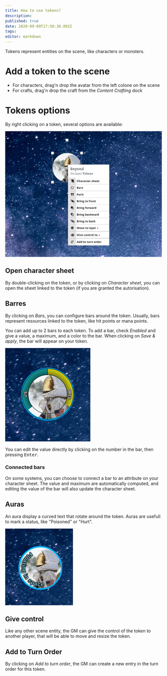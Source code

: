 ```yaml
---
title: How to use tokens?
description: 
published: true
date: 2020-09-09T17:58:30.892Z
tags: 
editor: markdown
---
```


Tokens represent entities on the scene, like characters or monsters.

# Add a token to the scene
- For characters, drag'n drop the avatar from the left colone on the scene
- For crafts, drag'n drop the craft from the *Content Crafting* dock

# Tokens options
By right clicking on a token, several options are available:

![token.png](/medias/token.png)

## Open character sheet
By double-clicking on the token, or by clicking on *Character sheet*, you can open the sheet linked to the token (if you are granted the autorisation).

## Barres
By clicking on *Bars*, you can configure bars around the token. Usually, bars represent resources linked to the token, like hit points or mana points.

You can add up to 2 bars to each token. To add a bar, check *Enabled* and give a value, a maximum, and a color to the bar. When clicking on *Save & apply*, the bar will appear on your token.

![token-bars.png](/medias/token-bars.png)

You can edit the value directly by clicking on the number in the bar, then pressing <kbd>Enter</kbd>.

### Connected bars
On some systems, you can choose to connect a bar to an attribute on your character sheet. The value and maximum are automatically computed, and editing the value of the bar will also update the character sheet.

## Auras
An aura display a curved text that rotate around the token. Auras are usefull to mark a status, like "Poisoned" or "Hurt".

![token-aura.png](/medias/token-aura.png)

## Give control
Like any other scene entity, the GM can give the control of the token to another player, that will be able to move and resize the token.

## Add to Turn Order
By clicking on *Add to turn order*, the GM can create a new entry in the turn order for this token.